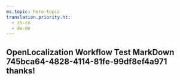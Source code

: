 ```yaml
---
ms.topic: hero-topic
translation.priority.ht: 
  - zh-cn
  - de-de
---
```

## OpenLocalization Workflow Test MarkDown 745bca64-4828-4114-81fe-99df8ef4a971 thanks!
